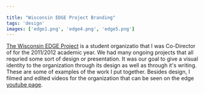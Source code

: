 ```yaml
---
 
title: "Wisconsin EDGE Project Branding"
tags: 'design'
images: ['edge1.png', 'edge4.png', 'edge5.png']
---
```


[The Wisconsin EDGE Project](http://www.wisconsinedgeproject.blogspot.com) is a student organizatio that I was Co-Director of for the 2011/2012 academic year. We had many ongoing projects that all requried some sort of design or presentation. It was our goal to give a visual identity to the organization through its design as well as through it's writing. These are some of examples of the work I put together. Besides design, I filmed and edited videos for the organization that can be seen on the edge [youtube page](http://www.youtube.com/user/WisconsinEDGEproject).